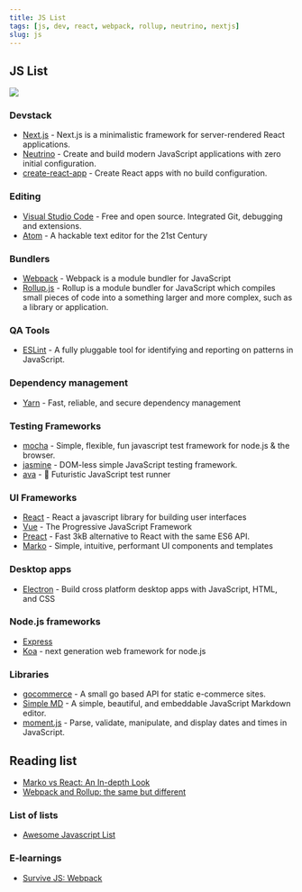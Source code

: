 ```yaml
---
title: JS List
tags: [js, dev, react, webpack, rollup, neutrino, nextjs]
slug: js
---
```


## JS List

<img src="/img/2017/universal-standard.png" class="center" >

### Devstack

* [Next.js](https://github.com/zeit/next.js) - Next.js is a minimalistic framework for server-rendered React applications.
* [Neutrino](https://github.com/mozilla-neutrino/neutrino-dev) - Create and build modern JavaScript applications with zero initial configuration. 
* [create-react-app](https://github.com/facebookincubator/create-react-app) - Create React apps with no build configuration.

### Editing

* [Visual Studio Code](https://code.visualstudio.com/download) - Free and open source. Integrated Git, debugging and extensions.
* [Atom](https://atom.io/) - A hackable text editor for the 21st Century

### Bundlers

* [Webpack](https://webpack.js.org/) - Webpack is a module bundler for JavaScript 
* [Rollup.js](https://rollupjs.org/) - Rollup is a module bundler for JavaScript which compiles small pieces of code into a something larger and more complex, such as a library or application.

### QA Tools

* [ESLint](https://github.com/eslint/eslint) - A fully pluggable tool for identifying and reporting on patterns in JavaScript.

### Dependency management

* [Yarn](https://yarnpkg.com/lang/en/) - Fast, reliable, and secure dependency management

### Testing Frameworks

* [mocha](https://github.com/mochajs/mocha) - Simple, flexible, fun javascript test framework for node.js & the browser.
* [jasmine](https://github.com/jasmine/jasmine) - DOM-less simple JavaScript testing framework.
* [ava](https://github.com/avajs/ava) - 🚀 Futuristic JavaScript test runner

### UI Frameworks

* [React](https://facebook.github.io/react/) - React a javascript library for building user interfaces
* [Vue](https://vuejs.org/) - The Progressive JavaScript Framework
* [Preact](https://preactjs.com/) - Fast 3kB alternative to React with the same ES6 API.
* [Marko](http://markojs.com/) - Simple, intuitive, performant UI components and templates 

### Desktop apps

* [Electron](https://electron.atom.io/) - Build cross platform desktop apps with JavaScript, HTML, and CSS

### Node.js frameworks

* [Express](https://expressjs.com/)
* [Koa](http://koajs.com/) - next generation web framework for node.js

### Libraries

* [gocommerce](https://github.com/netlify/gocommerce) - A small go based API for static e-commerce sites.
* [Simple MD](https://github.com/NextStepWebs/simplemde-markdown-editor) - A simple, beautiful, and embeddable JavaScript Markdown editor.
* [moment.js](https://momentjs.com/) - Parse, validate, manipulate, and display dates and times in JavaScript.

## Reading list

* [Marko vs React: An In-depth Look](https://hackernoon.com/marko-vs-react-an-in-depth-look-767de0a5f9a6)
* [Webpack and Rollup: the same but different](https://medium.com/webpack/webpack-and-rollup-the-same-but-different-a41ad427058c)

### List of lists

* [Awesome Javascript List](https://github.com/sorrycc/awesome-javascript)

### E-learnings

* [Survive JS: Webpack](https://survivejs.com/webpack)
